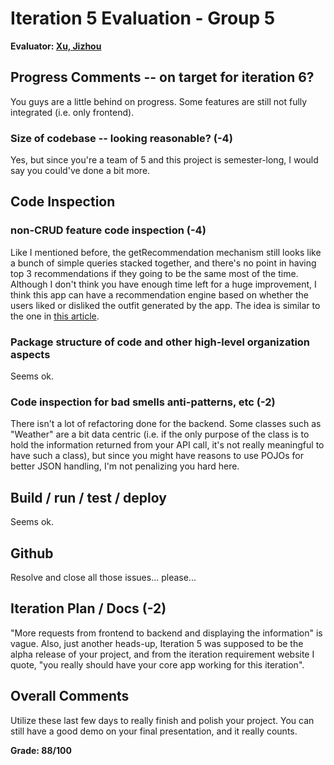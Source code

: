 # Iteration 5 Evaluation - Group 5

**Evaluator: [Xu, Jizhou](mailto:jxu55@jhu.edu)**

## Progress Comments -- on target for iteration 6?
You guys are a little behind on progress. Some features are still not fully integrated (i.e. only frontend).
### Size of codebase -- looking reasonable? (-4)
Yes, but since you're a team of 5 and this project is semester-long, I would say you could've done a bit more.
## Code Inspection

### non-CRUD feature code inspection (-4)
Like I mentioned before, the getRecommendation mechanism still looks like a bunch of simple queries stacked together, and there's no point in having top 3 recommendations if they going to be the same most of the time. Although I don't think you have enough time left for a huge improvement, I think this app can have a recommendation engine based on whether the users liked or disliked the outfit generated by the app. The idea is similar to the one in [this article](https://www.toptal.com/algorithms/predicting-likes-inside-a-simple-recommendation-engine).
### Package structure of code and other high-level organization aspects
Seems ok.
### Code inspection for bad smells anti-patterns, etc (-2)
There isn't a lot of refactoring done for the backend. Some classes such as "Weather" are a bit data centric (i.e. if the only purpose of the class is to hold the information returned from your API call, it's not really meaningful to have such a class), but since you might have reasons to use POJOs for better JSON handling, I'm not penalizing you hard here.
## Build / run / test / deploy
Seems ok.
## Github
Resolve and close all those issues... please...
## Iteration Plan / Docs (-2)
"More requests from frontend to backend and displaying the information" is vague. Also, just another heads-up, Iteration 5 was supposed to be the alpha release of your project, and from the iteration requirement website I quote, "you really should have your core app working for this iteration".
## Overall Comments
Utilize these last few days to really finish and polish your project. You can still have a good demo on your final presentation, and it really counts.

**Grade: 88/100**
